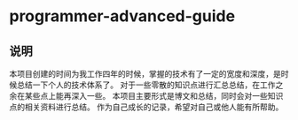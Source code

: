 # programmer-advanced-guide
## 说明
本项目创建的时间为我工作四年的时候，掌握的技术有了一定的宽度和深度，是时候总结一下个人的技术体系了。
对于一些零散的知识点进行汇总总结，在工作之余在某些点上能再深入一些。
本项目主要形式是博文和总结，同时会对一些知识点的相关资料进行总结。
作为自己成长的记录，希望对自己或他人能有所帮助。
